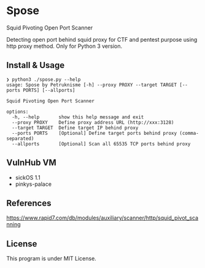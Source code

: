 # Spose
Squid Pivoting Open Port Scanner

Detecting open port behind squid proxy for CTF and pentest purpose using http proxy method. Only for Python 3 version.

## Install & Usage

```
❯ python3 ./spose.py --help
usage: Spose by Petruknisme [-h] --proxy PROXY --target TARGET [--ports PORTS] [--allports]

Squid Pivoting Open Port Scanner

options:
  -h, --help       show this help message and exit
  --proxy PROXY    Define proxy address URL (http://xxx:3128)
  --target TARGET  Define target IP behind proxy
  --ports PORTS    [Optional] Define target ports behind proxy (comma-separated)
  --allports       [Optional] Scan all 65535 TCP ports behind proxy
```

## VulnHub VM

- sickOS 1.1
- pinkys-palace

## References

https://www.rapid7.com/db/modules/auxiliary/scanner/http/squid_pivot_scanning

## License

This program is under MIT License.